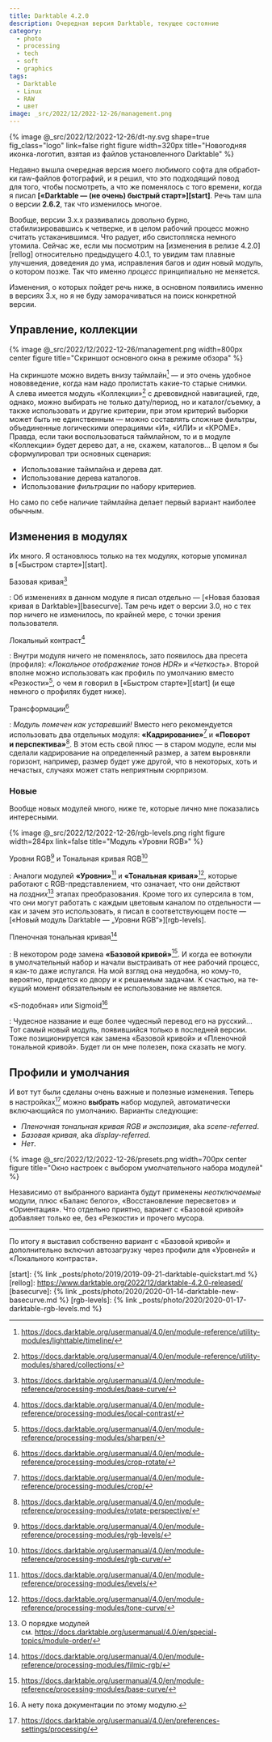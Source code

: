 ```yaml
---
title: Darktable 4.2.0
description: Очередная версия Darktable, текущее состояние
category:
  - photo
  - processing
  - tech
  - soft
  - graphics
tags:
  - Darktable
  - Linux
  - RAW
  - цвет
image: _src/2022/12/2022-12-26/management.png
---
```

{% image @_src/2022/12/2022-12-26/dt-ny.svg shape=true fig_class="logo" link=false right figure width=320px
            title="Новогодняя иконка-логотип, взятая из файлов установленного Darktable" %}

Недавно вышла очередная версия моего любимого софта для об­ра­бот­ки raw-файлов фотографий, и я решил, что это подходящий
повод для то­го, чтобы посмотреть, а что же поменялось с то­го времени, когда я писал **[«Darktable — (не очень) быстрый старт»][start]**.
Речь там шла о вер­сии **2.6.2**, так что изменилось многое.

Вообще, версии 3.x.x развивались довольно бурно, стабилизировавшись к чет­вер­ке, и в це­лом рабочий процесс можно считать устаканившимся.
Что радует, ибо свистопляска немного утомила. Сейчас же, если мы посмотрим на [из­ме­не­ния в ре­ли­зе 4.2.0][rellog] относительно преды­ду­ще­го 4.0.1,
то увидим там плавные улучшения, доведения до ума, исправления багов и *один* новый модуль, о ко­то­ром позже. Так что именно *процесс*
принципиально не ме­ня­ет­ся.

Изменения, о ко­то­рых пойдет речь ниже, в основном появились именно в вер­си­ях 3.x, но я не бу­ду заморачиваться на по­иск конкретной версии.

<!--more-->

## Управление, коллекции

{% image @_src/2022/12/2022-12-26/management.png width=800px center figure title="Скриншот основного окна в режиме обзора" %}

На скрин­шо­те можно видеть внизу тайм­лайн[^timeline] — и это очень удобное нововведение, когда нам надо пролистать какие-то старые снимки. А сле­ва
имеется модуль «Коллекции»[^collections] с дре­во­вид­ной навигацией, где, однако, можно выбирать не толь­ко да­ту/пе­ри­од, но и ка­та­лог/съем­ку, а также
использовать и другие критерии, при этом критерий выборки может быть не един­с­т­вен­ным — можно составлять сложные фильтры, объединенные логическими
операциями «И», «ИЛИ» и «КРОМЕ». Правда, если таки воспользоваться тайм­лай­ном, то и в мо­ду­ле «Коллекции» будет дерево дат, а не, скажем, каталогов...
В це­лом я бы сформулировал три основных сценария:

- Использование тайм­лай­на и дерева дат.
- Использование дерева каталогов.
- Использование *фильтрации* по на­бо­ру критериев.

Но са­мо по се­бе наличие тайм­лай­на делает первый вариант наиболее обычным.

## Изменения в модулях

Их много. Я остановлюсь только на тех модулях, которые упоминал в [«Быс­т­ром старте»][start].

Базовая кривая[^basecurve]

: Об изменениях в данном модуле я писал отдельно — [«Новая базовая кривая в Darktable»][basecurve]. Там речь идет о вер­сии 3.0,
  но с тех пор ничего не из­ме­ни­лось, по край­ней мере, с точ­ки зрения пользователя.

Локальный контраст[^localcontrast]

: Внутри модуля ничего не по­ме­ня­лось, зато появилось два пресета (профиля): *«Локальное отображение тонов HDR»* и *«Четкость»*. Второй
  вполне можно использовать как профиль по умол­ча­нию вместо «Резкости»[^sharpen], о чем я говорил в [«Быс­т­ром старте»][start] (и еще немного
  о про­фи­лях будет ниже).

Трансформации[^transforms]

: *Модуль помечен как устаревший!* Вместо него рекомендуется использовать два отдельных модуля: **«Кадрирование»**[^crop] и **«Поворот
  и пер­с­пек­ти­ва»**[^rotate]. В этом есть свой плюс — в ста­ром модуле, если мы сделали кадрирование на оп­ре­де­лен­ный размер, а затем
  выровняли горизонт, например, размер будет уже другой, что в не­ко­то­рых, хоть и нечастых, случаях может стать неприятным сюрпризом.

### Новые

Вообще новых модулей много, ниже те, которые лично мне показались интересными.

{% image @_src/2022/12/2022-12-26/rgb-levels.png right figure width=284px link=false title="Модуль «Уровни RGB»" %}

Уровни RGB[^rgb_levels] и Тональная кривая RGB[^rgb_tonecurve]

: Аналоги модулей **«Уровни»**[^levels] и **«Тональная кривая»**[^tonecurve], которые работают с RGB-пред­с­та­вле­ни­ем, что означает, что они
  действют на *поз­д­них*[^order] этапах преобразования. Кроме того их суперсила в том, что они могут работать с каж­дым цветовым каналом
  по от­дель­нос­ти — как и зачем это использовать, я писал в со­от­вет­с­т­ву­ю­щем пос­те — [«Новый модуль Darktable — „Уров­ни RGB“»][rgb-levels].

Пленочная тональная кривая[^film_curve]

: В не­ко­то­ром роде замена **«Базовой кривой»**[^basecurve]. И когда ее воткнули в умол­ча­тель­ный набор и начали выстраивать от нее рабочий процесс,
  я как-то даже испугался. На мой взгляд она неудобна, но ко­му-то, вероятно, придется ко дво­ру и к ре­ша­е­мым задачам. К счас­тью, на те­ку­щий момент
  обязательным ее использование не яв­ля­ет­ся.

«S-подобная» или Sigmoid[^sigmoid]

: Чудесное название и еще более чудесный перевод его на рус­с­кий... Тот самый новый модуль, появившийся только в пос­лед­ней версии. Тоже
  позиционируется как замена «Базовой кривой» и «Пленочной тональной кривой». Бу­дет ли он мне полезен, пока сказать не мо­гу.

## Профили и умолчания

И вот тут были сделаны очень важные и полезные изменения.
Теперь в на­строй­ках[^settings] можно **выбрать** набор модулей, автоматически включающийся по умол­ча­нию. Варианты следующие:

- *Пленочная тональная кривая RGB и экспозиция*, aka *scene-referred*.
- *Базовая кривая*, aka *display-referred*.
- *Нет*.

{% image @_src/2022/12/2022-12-26/presets.png width=700px center figure title="Окно настроек с выбором умолчательного набора модулей" %}

Независимо от вы­б­ран­но­го варианта будут применены *неотключаемые* модули, плюс «Баланс белого», «Восстановление пересветов» и «Ориентация».
Что отдельно приятно, вариант с «Ба­зо­вой кривой» добавляет только ее, без «Резкости» и прочего мусора.

-----

По итогу я выставил собственно вариант с «Базовой кривой» и дополнительно включил автозагрузку через профили для «Уров­ней» и «Локального контраста».

[^timeline]: <https://docs.darktable.org/usermanual/4.0/en/module-reference/utility-modules/lighttable/timeline/>
[^collections]: <https://docs.darktable.org/usermanual/4.0/en/module-reference/utility-modules/shared/collections/>
[^basecurve]: <https://docs.darktable.org/usermanual/4.0/en/module-reference/processing-modules/base-curve/>
[^localcontrast]: <https://docs.darktable.org/usermanual/4.0/en/module-reference/processing-modules/local-contrast/>
[^sharpen]: <https://docs.darktable.org/usermanual/4.0/en/module-reference/processing-modules/sharpen/>
[^transforms]: <https://docs.darktable.org/usermanual/4.0/en/module-reference/processing-modules/crop-rotate/>
[^crop]: <https://docs.darktable.org/usermanual/4.0/en/module-reference/processing-modules/crop/>
[^rotate]: <https://docs.darktable.org/usermanual/4.0/en/module-reference/processing-modules/rotate-perspective/>
[^rgb_levels]: <https://docs.darktable.org/usermanual/4.0/en/module-reference/processing-modules/rgb-levels/>
[^rgb_tonecurve]: <https://docs.darktable.org/usermanual/4.0/en/module-reference/processing-modules/rgb-curve/>
[^levels]: <https://docs.darktable.org/usermanual/4.0/en/module-reference/processing-modules/levels/>
[^tonecurve]: <https://docs.darktable.org/usermanual/4.0/en/module-reference/processing-modules/tone-curve/>
[^film_curve]: <https://docs.darktable.org/usermanual/4.0/en/module-reference/processing-modules/filmic-rgb/>
[^sigmoid]: А нету пока документации по это­му модулю.
[^order]: О по­ряд­ке модулей см. <https://docs.darktable.org/usermanual/4.0/en/special-topics/module-order/>
[^settings]: <https://docs.darktable.org/usermanual/4.0/en/preferences-settings/processing/>

[start]: {% link _posts/photo/2019/2019-09-21-darktable-quickstart.md %}
[rellog]: https://www.darktable.org/2022/12/darktable-4.2.0-released/
[basecurve]: {% link _posts/photo/2020/2020-01-14-darktable-new-basecurve.md %}
[rgb-levels]: {% link _posts/photo/2020/2020-01-17-darktable-rgb-levels.md %}
